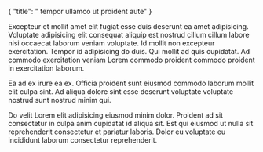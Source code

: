 {
  "title": " tempor ullamco ut proident aute"
}

Excepteur et mollit amet elit fugiat esse duis deserunt ea amet adipisicing. Voluptate adipisicing elit consequat aliquip est nostrud cillum cillum labore nisi occaecat laborum veniam voluptate. Id mollit non excepteur exercitation. Tempor id adipisicing do duis. Qui mollit ad quis cupidatat. Ad commodo exercitation veniam Lorem commodo proident commodo proident in exercitation laborum.

Ea ad ex irure ea ex. Officia proident sunt eiusmod commodo laborum mollit elit culpa sint. Ad aliqua dolore sint esse deserunt voluptate voluptate nostrud sunt nostrud minim qui.

Do velit Lorem elit adipisicing eiusmod minim dolor. Proident ad sit consectetur in culpa anim cupidatat id aliqua sit. Est qui eiusmod ut nulla sit reprehenderit consectetur et pariatur laboris. Dolor eu voluptate eu incididunt laborum consectetur reprehenderit.
